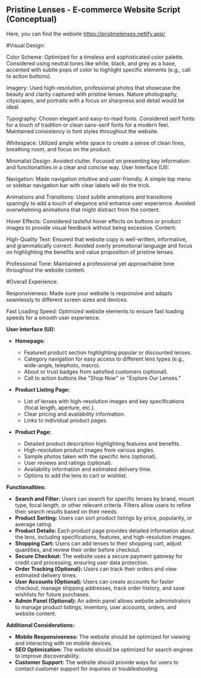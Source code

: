 ## Pristine Lenses - E-commerce Website Script (Conceptual)

Here, you can find the website https://pristinelenses.netlify.app/

#Visual Design:

Color Scheme: Optimized for a timeless and sophisticated color palette. Considered using neutral tones like white, black, and grey as a base, accented with subtle pops of color to highlight specific elements (e.g., call to action buttons).

Imagery: Used high-resolution, professional photos that showcase the beauty and clarity captured with pristine lenses. Nature photography, cityscapes, and portraits with a focus on sharpness and detail would be ideal.

Typography: Chosen elegant and easy-to-read fonts. Considered serif fonts for a touch of tradition or clean sans-serif fonts for a modern feel. Maintained consistency in font styles throughout the website.

Whitespace: Utilized ample white space to create a sense of clean lines, breathing room, and focus on the product.

Minimalist Design: Avoided clutter. Focused on presenting key information and functionalities in a clear and concise way.
User Interface (UI):

Navigation: Made navigation intuitive and user-friendly. A simple top menu or sidebar navigation bar with clear labels will do the trick.

Animations and Transitions: Used subtle animations and transitions sparingly to add a touch of elegance and enhance user experience. Avoided overwhelming animations that might distract from the content.

Hover Effects: Considered tasteful hover effects on buttons or product images to provide visual feedback without being excessive.
Content:

High-Quality Text: Ensured that website copy is well-written, informative, and grammatically correct. Avoided overly promotional language and focus on highlighting the benefits and value proposition of pristine lenses.

Professional Tone: Maintained a professional yet approachable tone throughout the website content.

#Overall Experience:

Responsiveness: Made sure your website is responsive and adapts seamlessly to different screen sizes and devices.

Fast Loading Speed: Optimized website elements to ensure fast loading speeds for a smooth user experience.

**User Interface (UI):**

* **Homepage:**
   
    * Featured product section highlighting popular or discounted lenses.
    * Category navigation for easy access to different lens types (e.g., wide-angle, telephoto, macro).
    * About or trust badges from satisfied customers (optional).
    * Call to action buttons like "Shop Now" or "Explore Our Lenses."
* **Product Listing Page:**
    * List of lenses with high-resolution images and key specifications (focal length, aperture, etc.).
    * Clear pricing and availability information.
    * Links to individual product pages.
* **Product Page:**
    * Detailed product description highlighting features and benefits.
    * High-resolution product images from various angles.
    * Sample photos taken with the specific lens (optional).
    * User reviews and ratings (optional).
    * Availability information and estimated delivery time.
    * Options to add the lens to cart or wishlist.

**Functionalities:**

* **Search and Filter:** 
    Users can search for specific lenses by brand, mount type, focal length, or other relevant criteria.
    Filters allow users to refine their search results based on their needs.
* **Product Sorting:** 
    Users can sort product listings by price, popularity, or average rating.
* **Product Details:** 
    Each product page provides detailed information about the lens, including specifications, features, and high-resolution images.
* **Shopping Cart:** 
    Users can add lenses to their shopping cart, adjust quantities, and review their order before checkout.
* **Secure Checkout:** 
    The website uses a secure payment gateway for credit card processing, ensuring user data protection.
* **Order Tracking (Optional):** 
    Users can track their orders and view estimated delivery times.
* **User Accounts (Optional):** 
    Users can create accounts for faster checkout, manage shipping addresses, track order history, and save wishlists for future purchases.
* **Admin Panel (Optional):** 
    An admin panel allows website administrators to manage product listings, inventory, user accounts, orders, and website content.

**Additional Considerations:**

* **Mobile Responsiveness:** The website should be optimized for viewing and interacting with on mobile devices.
* **SEO Optimization:** The website should be optimized for search engines to improve discoverability.
* **Customer Support:** The website should provide ways for users to contact customer support for inquiries or troubleshooting.


